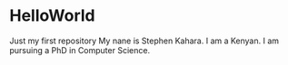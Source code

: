 # HelloWorld
Just my first repository
My nane is Stephen Kahara.
I am a Kenyan.
I am pursuing a PhD in Computer Science.

